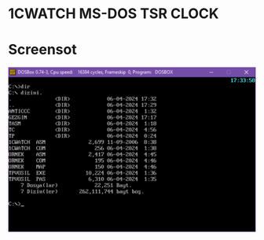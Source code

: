 # 1CWATCH MS-DOS TSR CLOCK

# Screensot
![1CWATCH](https://github.com/AIntelligent/MSDOS/blob/99e1b3e978f462110d924f408634b7e719fca1e3/1CWATCH/1CWATCH_1.PNG)
